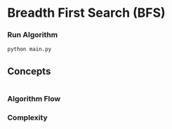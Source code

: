 
# Breadth First Search (BFS)


### Run Algorithm
```bash
python main.py
```
## Concepts

<p align="center">
<img src = "https://i.gifer.com/Hw24.gif" alt="">
</p>

### Algorithm Flow


### Complexity
